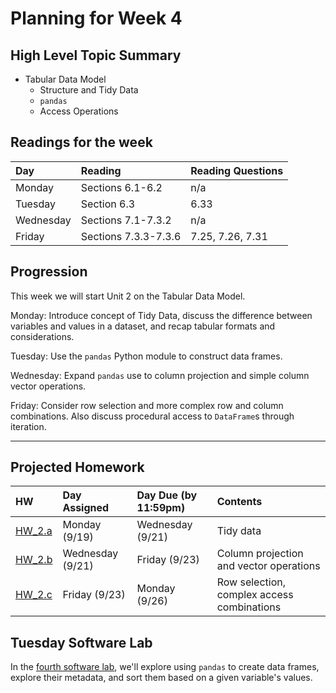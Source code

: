 # Planning for Week 4

## High Level Topic Summary

  - Tabular Data Model
    - Structure and Tidy Data
    - `pandas`
    - Access Operations

## Readings for the week

Day        | Reading      | Reading Questions
:--------- |:-------------|:----------------------------------
Monday     | Sections 6.1-6.2  | n/a
Tuesday    | Section 6.3  | 6.33
Wednesday  | Sections 7.1-7.3.2  | n/a
Friday     | Sections 7.3.3-7.3.6          | 7.25, 7.26, 7.31

## Progression

This week we will start Unit 2 on the Tabular Data Model.

Monday: Introduce concept of Tidy Data, discuss the difference between variables and values in a dataset, and recap tabular formats and considerations.

Tuesday: Use the `pandas` Python module to construct data frames.

Wednesday: Expand `pandas` use to column projection and simple column vector operations.

Friday: Consider row selection and more complex row and column combinations.  Also discuss procedural access to `DataFrame`s through iteration.

---

## Projected Homework

HW | Day Assigned  | Day Due (by 11:59pm) | Contents
:--|:--------|:--------|:------------
[HW_2.a](../hw/HW_2.a/README.md) | Monday (9/19) | Wednesday (9/21) | Tidy data
[HW_2.b](../hw/HW_2.b/README.md) | Wednesday (9/21) | Friday (9/23) | Column projection and vector operations
[HW_2.c](../hw/HW_2.c/README.md) | Friday (9/23) | Monday (9/26) | Row selection, complex access combinations

## Tuesday Software Lab

In the [fourth software lab](../sw_lab/lab_04/README.md), we'll explore using `pandas` to create data frames, explore their metadata, and sort them based on a given variable's values.